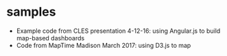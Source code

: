 # samples
* Example code from CLES presentation 4-12-16: using Angular.js to build map-based dashboards
* Code from MapTime Madison March 2017: using D3.js to map
